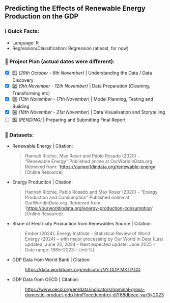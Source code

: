 ## Predicting the Effects of Renewable Energy Production on the GDP

### ℹ️ Quick Facts:
* Language: R
* Regression/Classification: Regression (atleast, for now)

### 🎯 Project Plan (actual dates were different):
- [x] 1️⃣ _(29th October - 6th November)_ | Understanding the Data / Data Discovery
- [x] 2️⃣ _(9th November - 12th November)_ | Data Preparation (Cleaning, Transforming etc)
- [x] 3️⃣ _(13th November - 17th November)_ | Model Planning, Testing and Building 
- [x] 4️⃣ _(18th November - 21st November)_ | Data Visualisation and Storytelling
- [ ] 5️⃣ _(PENDING)_ | Preparing and Submitting Final Report

### 📂 Datasets:
* Renewable Energy | Citation:
  > Hannah Ritchie, Max Roser and Pablo Rosado (2020) - “Renewable Energy” Published online at OurWorldinData.org. Retrieved from: 'https://ourworldindata.org/renewable-energy' [Online Resource]
* Energy Production | Citation:
  > Hannah Ritchie, Pablo Rosado and Max Roser (2020) - “Energy Production and Consumption” Published online at OurWorldinData.org. Retrieved from: 'https://ourworldindata.org/energy-production-consumption' [Online Resource]
* Share of Electricity Production from Renewables Source | Citation:
  > Ember (2024); Energy Institute - Statistical Review of World Energy (2024) – with major processing by Our World in Data (Last updated: June 20, 2024 - Next expected update: June 2025 - Date range: 1985–2023 - Unit:%)
* GDP Data from World Bank | Citation:
  > https://data.worldbank.org/indicator/NY.GDP.MKTP.CD
* GDP Data from OECD | Citation:
  > https://www.oecd.org/en/data/indicators/nominal-gross-domestic-product-gdp.html?oecdcontrol-d7f68dbeee-var3=2023
